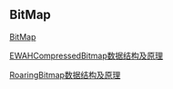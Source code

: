 ## BitMap

[BitMap](https://zhuanlan.zhihu.com/p/54783053)

[EWAHCompressedBitmap数据结构及原理](https://blog.csdn.net/yizishou/article/details/78365791)

[RoaringBitmap数据结构及原理](https://blog.csdn.net/yizishou/article/details/78342499)
